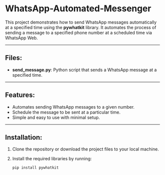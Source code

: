 # WhatsApp-Automated-Messenger

This project demonstrates how to send WhatsApp messages automatically at a specified time using the **pywhatkit** library. It automates the process of sending a message to a specified phone number at a scheduled time via WhatsApp Web.

---

## Files:

- **send_message.py**: Python script that sends a WhatsApp message at a specified time.

---

## Features:

- Automates sending WhatsApp messages to a given number.
- Schedule the message to be sent at a particular time.
- Simple and easy to use with minimal setup.

---

## Installation:

1. Clone the repository or download the project files to your local machine.

2. Install the required libraries by running:

   ```bash
   pip install pywhatkit
